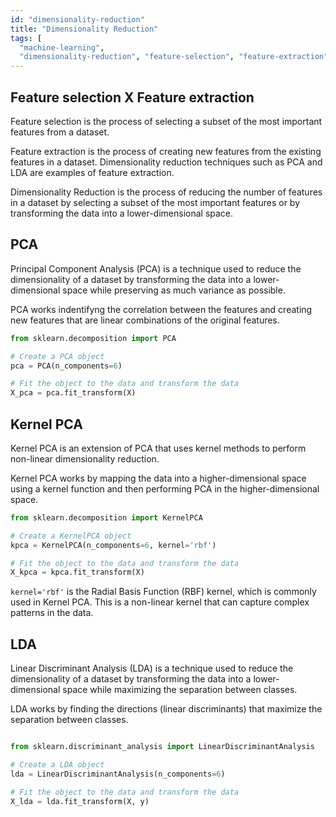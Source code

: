 ```yaml
---
id: "dimensionality-reduction"
title: "Dimensionality Reduction"
tags: [
  "machine-learning",
  "dimensionality-reduction", "feature-selection", "feature-extraction"]
---
```


## Feature selection X Feature extraction

Feature selection is the process of selecting a subset of the most important features from a dataset.

Feature extraction is the process of creating new features from the existing features in a dataset. Dimensionality reduction techniques such as PCA and LDA are examples of feature extraction.

Dimensionality Reduction is the process of reducing the number of features in a dataset by selecting a subset of the most important features or by transforming the data into a lower-dimensional space.

## PCA

Principal Component Analysis (PCA) is a technique used to reduce the dimensionality of a dataset by transforming the data into a lower-dimensional space while preserving as much variance as possible.

PCA works indentifyng the correlation between the features and creating new features that are linear combinations of the original features.

```python
from sklearn.decomposition import PCA

# Create a PCA object
pca = PCA(n_components=6)

# Fit the object to the data and transform the data
X_pca = pca.fit_transform(X)
```

## Kernel PCA

Kernel PCA is an extension of PCA that uses kernel methods to perform non-linear dimensionality reduction.

Kernel PCA works by mapping the data into a higher-dimensional space using a kernel function and then performing PCA in the higher-dimensional space.

```python
from sklearn.decomposition import KernelPCA

# Create a KernelPCA object
kpca = KernelPCA(n_components=6, kernel='rbf')

# Fit the object to the data and transform the data
X_kpca = kpca.fit_transform(X)
```

`kernel='rbf'` is the Radial Basis Function (RBF) kernel, which is commonly used in Kernel PCA. This is a non-linear kernel that can capture complex patterns in the data.

## LDA

Linear Discriminant Analysis (LDA) is a technique used to reduce the dimensionality of a dataset by transforming the data into a lower-dimensional space while maximizing the separation between classes.

LDA works by finding the directions (linear discriminants) that maximize the separation between classes.

```python

from sklearn.discriminant_analysis import LinearDiscriminantAnalysis

# Create a LDA object
lda = LinearDiscriminantAnalysis(n_components=6)

# Fit the object to the data and transform the data
X_lda = lda.fit_transform(X, y)
```
